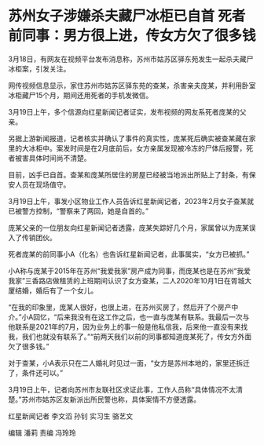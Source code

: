 # 苏州女子涉嫌杀夫藏尸冰柜已自首 死者前同事：男方很上进，传女方欠了很多钱

3月18日，有网友在视频平台发布消息称，苏州市姑苏区驿东苑发生一起杀夫藏尸冰柜案，引发关注。

网传视频信息显示，家住苏州市姑苏区驿东苑的查某，杀害亲夫庞某，并利用卧室冰柜藏尸15个月，期间还用死者的手机发微信。

3月19日上午，多个信源向红星新闻记者证实，发布视频的网友系死者庞某的父亲。

另据上游新闻报道，记者核实并确认了事件的真实性，庞某死后确实被查某藏在家里的大冰柜中。案发时间是在2月底前后，女方亲属发现被冷冻的尸体后报警，死者被害具体时间尚不清楚。

目前，凶手已自首。查某和庞某所居住的房屋已经被当地派出所贴上了封条，有保安人员在现场值守。

3月19日上午，事发小区物业工作人员告诉红星新闻记者，2023年2月女子查某就已被警方控制，“警察来了两回，她是自首的。”

庞某父亲的一位朋友向红星新闻记者透露，庞某失踪好几个月，家属曾以为庞某误入了传销团伙。

死者庞某的前同事小A（化名）也告诉红星新闻记者，此事属实，“女方已被抓。”

小A称与庞某于2015年在苏州“我爱我家”房产成为同事，而庞某也是在苏州“我爱我家”三香路店做租赁的上班期间认识了女方查某，二人2020年10月1日在胥城大厦结婚，婚后有了一个女儿。

“在我的印象里，庞某人很好，也很上进，在苏州买房了，然后开了个房产中介。”小A回忆，“后来我没有在这工作之后，也一直与庞某有联系。我最后一次与他联系是2021年的7月，因为业务上的事一般是他私信我，后来他一直没有来找我，我们也就没有联系了。”“前两天我们以前的同事都知道庞某死了，传女方外面欠了很多钱。”

对于查某，小A表示只在二人婚礼时见过一面，“女方是苏州本地的，家里还拆迁了，条件还可以。”

3月19日上午，记者向苏州市友联社区求证此事，工作人员称“具体情况不太清楚。”苏州市姑苏区友新派出所民警也称，具体案情不方便透露。

红星新闻记者 李文滔 孙钊 实习生 骆艺文

编辑 潘莉 责编 冯玲玲

